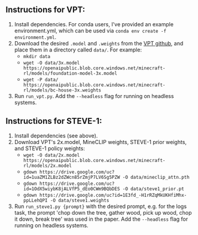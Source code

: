 ## Instructions for VPT:
1. Install dependencies. For conda users, I've provided an example environment.yml,
which can be used via `conda env create -f environment.yml`.
2. Download the desired `.model` and `.weights` from the [VPT
github](https://github.com/openai/Video-Pre-Training), and place them in a directory
called `data/`. For example:
    - `mkdir data`
    - `wget -O data/3x.model
    https://openaipublic.blob.core.windows.net/minecraft-rl/models/foundation-model-3x.model`
    - `wget -P data/
    https://openaipublic.blob.core.windows.net/minecraft-rl/models/bc-house-3x.weights`
3. Run `run_vpt.py`. Add the `--headless` flag for running on headless systems.

## Instructions for STEVE-1:
1. Install dependencies (see above).
2. Download VPT's 2x.model, MineCLIP weights, STEVE-1 prior weights, and STEVE-1 policy
weights:
    - `wget -O data/2x.model
    https://openaipublic.blob.core.windows.net/minecraft-rl/models/2x.model`
    - `gdown https://drive.google.com/uc?id=1uaZM1ZLBz2dZWcn85rZmjP7LV6Sg5PZW -O
    data/mineclip_attn.pth`
    - `gdown https://drive.google.com/uc?id=1OdX5wiybK8jALVfP5_dEo0CWm9BQbDES -O
    data/steve1_prior.pt`
    - `gdown https://drive.google.com/uc?id=1E3fd_-H1rRZqMkUKHfiMhx-ppLLehQPI -O
    data/steve1.weights `
3. Run `run_steve1.py {prompt}` with the desired prompt, e.g. for the logs task, the
prompt 'chop down the tree, gather wood, pick up wood, chop it down, break tree' was
used in the paper. Add the `--headless` flag for running on headless systems.
